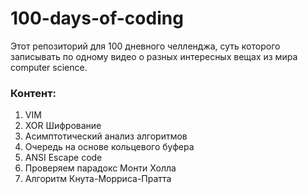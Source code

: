 # 100-days-of-coding

Этот репозиторий для 100 дневного челленджа, суть которого записывать по одному видео о разных интересных вещах из мира computer science.   

### Контент:
1. VIM
2. XOR Шифрование
3. Асимптотический анализ алгоритмов
4. Очередь на основе кольцевого буфера
5. ANSI Escape code
6. Проверяем парадокс Монти Холла
7. Алгоритм Кнута-Морриса-Пратта
